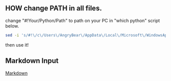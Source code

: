 ## HOW change PATH in all files.
change "#!Your/Python/Path" to path on your PC in "which python" script below.

```bash
sed -i 's/#!\/c\/Users\/AngryBear\/AppData\/Local\/Microsoft\/WindowsApps\/python/#!Your\/Python\/Path/g' *py
```

then use it!
## Markdown Input
[Markdown](https://www.makeareadme.com/)
